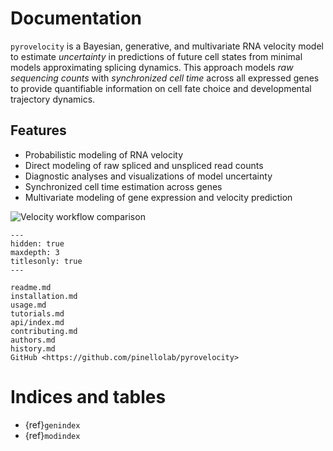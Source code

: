 # Documentation

`pyrovelocity` is a Bayesian, generative, and multivariate RNA velocity
model to estimate _uncertainty_ in predictions of future cell states from
minimal models approximating splicing dynamics.
This approach models _raw sequencing counts_ with _synchronized cell time_ across
all expressed genes to provide quantifiable information on
cell fate choice and developmental trajectory dynamics.

## Features

-   Probabilistic modeling of RNA velocity
-   Direct modeling of raw spliced and unspliced read counts
-   Diagnostic analyses and visualizations of model uncertainty
-   Synchronized cell time estimation across genes
-   Multivariate modeling of gene expression and velocity prediction

![Velocity workflow comparison](source/readme_figure1.png)

```{toctree}
---
hidden: true
maxdepth: 3
titlesonly: true
---

readme.md
installation.md
usage.md
tutorials.md
api/index.md
contributing.md
authors.md
history.md
GitHub <https://github.com/pinellolab/pyrovelocity>
```

# Indices and tables

-   {ref}`genindex`
-   {ref}`modindex`
